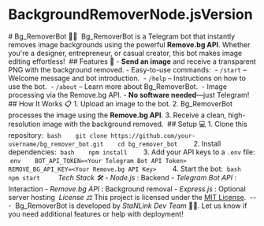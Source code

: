 # BackgroundRemoverNode.jsVersion
‎# Bg_RemoverBot 🎨🤖
‎
‎Bg_RemoverBot is a Telegram bot that instantly removes image backgrounds using the powerful **Remove.bg API**. Whether you're a designer, entrepreneur, or casual creator, this bot makes image editing effortless!
‎
‎## Features 🚀
‎- **Send an image** and receive a transparent PNG with the background removed.
‎- Easy-to-use commands:
‎  - `/start` – Welcome message and bot introduction.
‎  - `/help` – Instructions on how to use the bot.
‎  - `/about` – Learn more about Bg_RemoverBot.
‎  - Image processing via the Remove.bg API.
‎- **No software needed**—just Telegram!
‎
‎## How It Works 📋
‎1. Upload an image to the bot.
‎2. Bg_RemoverBot processes the image using the **Remove.bg API**.
‎3. Receive a clean, high-resolution image with the background removed.
‎
‎## Setup 💻
‎1. Clone this repository:
‎   ```bash
‎   git clone https://github.com/your-username/bg_remover_bot.git
‎   cd bg_remover_bot
‎   ```
‎2. Install dependencies:
‎   ```bash
‎   npm install
‎   ```
‎3. Add your API keys to a `.env` file:
‎   ```env
‎   BOT_API_TOKEN=<Your Telegram Bot API Token>
‎   REMOVE_BG_API_KEY=<Your Remove.bg API Key>
‎   ```
‎4. Start the bot:
‎   ```bash
‎   npm start
‎   ```
‎
‎*Tech Stack 🛠️*
‎- *Node.js* : Backend
‎- *Telegram Bot API* : Interaction
‎- *Remove.bg API* : Background removal
‎- *Express.js* : Optional server hosting
‎
‎*License ⚖️*
‎This project is licensed under the [MIT License](https://opensource.org/licenses/MIT).
‎
‎---
‎
‎Bg_RemoverBot is developed by *StaNLink Dev Team* 💯🔥. Let us know if you need additional features or help with deployment!
